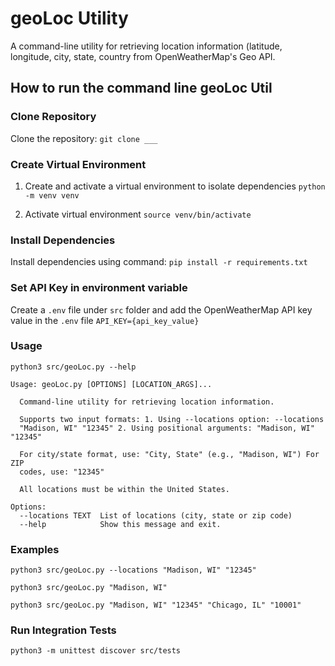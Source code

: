 # geoLoc Utility

A command-line utility for retrieving location information (latitude, longitude, city, state, country from OpenWeatherMap's Geo API.

## How to run the command line geoLoc Util

### Clone Repository

Clone the repository: `git clone ___`
 
### Create Virtual Environment

1. Create and activate a virtual environment to isolate dependencies
`python -m venv venv`

2. Activate virtual environment
`source venv/bin/activate`

### Install Dependencies

Install dependencies using command: `pip install -r requirements.txt`

### Set API Key in environment variable

Create a `.env` file under `src` folder and add the OpenWeatherMap API key value in the `.env` file
`API_KEY={api_key_value}`

### Usage
`python3 src/geoLoc.py --help`

```
Usage: geoLoc.py [OPTIONS] [LOCATION_ARGS]...

  Command-line utility for retrieving location information.

  Supports two input formats: 1. Using --locations option: --locations
  "Madison, WI" "12345" 2. Using positional arguments: "Madison, WI" "12345"

  For city/state format, use: "City, State" (e.g., "Madison, WI") For ZIP
  codes, use: "12345"

  All locations must be within the United States.

Options:
  --locations TEXT  List of locations (city, state or zip code)
  --help            Show this message and exit.
```

### Examples
`python3 src/geoLoc.py --locations "Madison, WI" "12345"`

`python3 src/geoLoc.py "Madison, WI"`

`python3 src/geoLoc.py "Madison, WI" "12345" "Chicago, IL" "10001"`

### Run Integration Tests
`python3 -m unittest discover src/tests`
